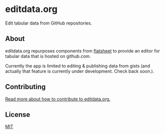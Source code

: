# editdata.org

Edit tabular data from GitHub repositories.

## About
editdata.org repurposes components from [flatsheet](http://github.com/flatsheet/flatsheet) to provide an editor for tabular data that is hosted on github.com.

Currently the app is limited to editing & publishing data from gists (and actually that feature is currently under development. Check back soon.). 

## Contributing

[Read more about how to contribute to editdata.org.](CONTRIBUTING.md)

## License
[MIT](LICENSE.md)
